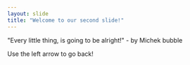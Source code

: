 ```yaml
---
layout: slide
title: "Welcome to our second slide!"
---
```

"Every little thing, is going to be alright!" - by Michek bubble 

Use the left arrow to go back!
